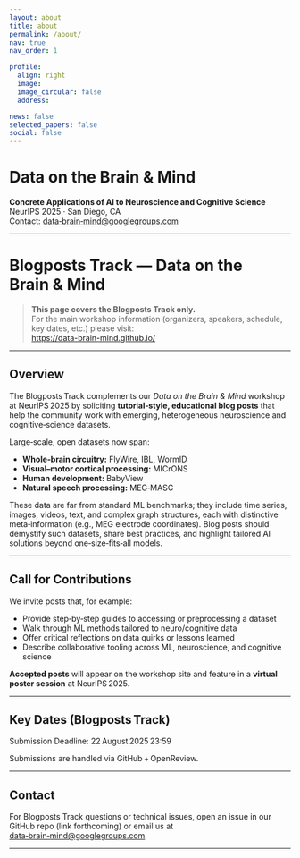 ```yaml
---
layout: about
title: about
permalink: /about/
nav: true
nav_order: 1

profile:
  align: right
  image:
  image_circular: false
  address:

news: false
selected_papers: false
social: false
---
```


# Data on the Brain & Mind  
**Concrete Applications of AI to Neuroscience and Cognitive Science**  
NeurIPS 2025 · San Diego, CA  
Contact: <a href="mailto:data-brain-mind@googlegroups.com">data‑brain‑mind@googlegroups.com</a>

---

# Blogposts Track — Data on the Brain & Mind

> **This page covers the Blogposts Track only.**  
> For the main workshop information (organizers, speakers, schedule, key dates, etc.) please visit:  
> <https://data-brain-mind.github.io/>

---

## Overview

The Blogposts Track complements our *Data on the Brain & Mind* workshop at NeurIPS 2025 by soliciting **tutorial‑style, educational blog posts** that help the community work with emerging, heterogeneous neuroscience and cognitive‑science datasets.

Large‑scale, open datasets now span:

- **Whole‑brain circuitry:** FlyWire, IBL, WormID  
- **Visual–motor cortical processing:** MICrONS  
- **Human development:** BabyView  
- **Natural speech processing:** MEG‑MASC  

These data are far from standard ML benchmarks; they include time series, images, videos, text, and complex graph structures, each with distinctive meta‑information (e.g., MEG electrode coordinates). Blog posts should demystify such datasets, share best practices, and highlight tailored AI solutions beyond one‑size‑fits‑all models.


---

## Call for Contributions

We invite posts that, for example:

- Provide step‑by‑step guides to accessing or preprocessing a dataset  
- Walk through ML methods tailored to neuro/cognitive data  
- Offer critical reflections on data quirks or lessons learned  
- Describe collaborative tooling across ML, neuroscience, and cognitive science

**Accepted posts** will appear on the workshop site and feature in a **virtual poster session** at NeurIPS 2025.

---

## Key Dates (Blogposts Track)



 Submission Deadline:   22 August 2025 23:59


Submissions are handled via GitHub + OpenReview.

---



## Contact

For Blogposts Track questions or technical issues, open an issue in our GitHub repo (link forthcoming) or email us at <a href="mailto:data-brain-mind@googlegroups.com">data‑brain‑mind@googlegroups.com</a>.

---

